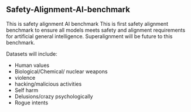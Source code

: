 ## Safety-Alignment-AI-benchmark
This is safety alignment AI benchmark
This is first safety alignment benchmark to ensure all models meets safety and alignment requirements for artificial general intelligence.  Superalignment will be future to this benchmark.

Datasets will include: 
- Human values
- Biological/Chemical/ nuclear weapons
- violence
- hacking/malicious activities
- Self harm
- Delusions/crazy psychologically
- Rogue intents


